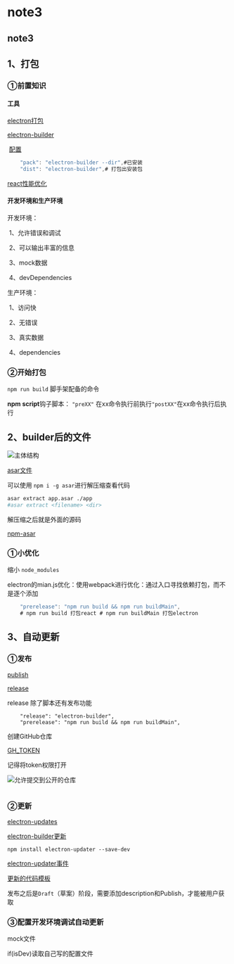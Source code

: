 # note3

## note3

## 1、打包

### ①前置知识

#### 工具

[electron打包](https://www.electronjs.org/docs/tutorial/application-packaging)

[electron-builder](https://github.com/electron-userland/electron-builder)

​ [配置](https://www.electron.build/configuration/configuration)

```javascript
    "pack": "electron-builder --dir",#已安装
    "dist": "electron-builder",# 打包出安装包
```

[react性能优化](https://zh-hans.reactjs.org/docs/optimizing-performance.html)

#### 开发环境和生产环境

开发环境：

​ 1、允许错误和调试

​ 2、可以输出丰富的信息

​ 3、mock数据

​ 4、devDependencies

生产环境：

​ 1、访问快

​ 2、无错误

​ 3、真实数据

​ 4、dependencies

### ②开始打包

`npm run build` 脚手架配备的命令

**npm script**钩子脚本： `"preXX"` 在xx命令执行前执行`"postXX"`在xx命令执行后执行

## 2、builder后的文件

![&#x4E3B;&#x4F53;&#x7ED3;&#x6784;](https://zoulam-pic-repo.oss-cn-beijing.aliyuncs.com/img/image-20201008222603753.png)

[asar文件](https://fileinfo.com/extension/asar)

可以使用 `npm i -g asar`进行解压缩查看代码

```bash
asar extract app.asar ./app
#asar extract <filename> <dir>
```

解压缩之后就是外面的源码

[npm-asar](https://www.npmjs.com/package/asar)

### ①小优化

缩小 `node_modules`

electron的mian.js优化：使用webpack进行优化：通过入口寻找依赖打包，而不是逐个添加

```javascript
    "prerelease": "npm run build && npm run buildMain",
    # npm run build 打包react # npm run buildMain 打包electron
```

## 3、自动更新

### ①发布

[publish](https://www.electron.build/configuration/publish.html)

[release](https://www.electron.build/configuration/publish.html#how-to-publish)

release 除了脚本还有发布功能

```text
    "release": "electron-builder",
    "prerelease": "npm run build && npm run buildMain",
```

创建GitHub仓库

[GH\_TOKEN](https://www.electron.build/configuration/publish.html)

记得将token权限打开

![&#x5141;&#x8BB8;&#x63D0;&#x4EA4;&#x5230;&#x516C;&#x5F00;&#x7684;&#x4ED3;&#x5E93;](https://zoulam-pic-repo.oss-cn-beijing.aliyuncs.com/img/image-20201009213520942.png)

```text

```

### ②更新

[electron-updates](https://www.electronjs.org/docs/tutorial/updates)

[electron-builder更新](https://www.electron.build/auto-update.html)

```text
npm install electron-updater --save-dev
```

[electron-updater事件](https://www.electron.build/auto-update.html#events)

[更新的代码模板](https://github.com/iffy/electron-updater-example)

发布之后是`Draft`（草案）阶段，需要添加description和Publish，才能被用户获取

### ③配置开发环境调试自动更新

mock文件

if\(isDev\)读取自己写的配置文件

